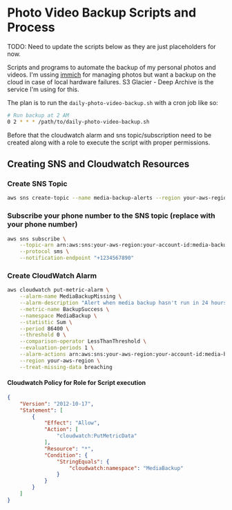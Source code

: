 # Photo Video Backup Scripts and Process

TODO: Need to update the scripts below as they are just placeholders for now.

Scripts and programs to automate the backup of my personal photos and videos. I'm ussing [immich](https://immich.app/)
for managing photos but want a backup on the cloud in case of local hardware failures. S3 Glacier - Deep Archive is
the service I'm using for this.

The plan is to run the `daily-photo-video-backup.sh` with a cron job like so:

```bash
# Run backup at 2 AM
0 2 * * * /path/to/daily-photo-video-backup.sh
```

Before that the cloudwatch alarm and sns topic/subscription need to be created along with a role to execute the script
with proper permissions.

## Creating SNS and Cloudwatch Resources
### Create SNS Topic
```bash
aws sns create-topic --name media-backup-alerts --region your-aws-region
```

### Subscribe your phone number to the SNS topic (replace with your phone number)
```bash
aws sns subscribe \
    --topic-arn arn:aws:sns:your-aws-region:your-account-id:media-backup-alerts \
    --protocol sms \
    --notification-endpoint "+1234567890"
```

### Create CloudWatch Alarm
```bash
aws cloudwatch put-metric-alarm \
    --alarm-name MediaBackupMissing \
    --alarm-description "Alert when media backup hasn't run in 24 hours" \
    --metric-name BackupSuccess \
    --namespace MediaBackup \
    --statistic Sum \
    --period 86400 \
    --threshold 0 \
    --comparison-operator LessThanThreshold \
    --evaluation-periods 1 \
    --alarm-actions arn:aws:sns:your-aws-region:your-account-id:media-backup-alerts \
    --region your-aws-region \
    --treat-missing-data breaching
```

#### Cloudwatch Policy for Role for Script execution
```json
{
    "Version": "2012-10-17",
    "Statement": [
        {
            "Effect": "Allow",
            "Action": [
                "cloudwatch:PutMetricData"
            ],
            "Resource": "*",
            "Condition": {
                "StringEquals": {
                    "cloudwatch:namespace": "MediaBackup"
                }
            }
        }
    ]
}
```
